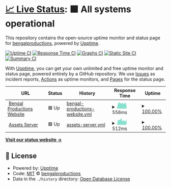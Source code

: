 # [📈 Live Status](https://status.bengal.productions): <!--live status--> **🟩 All systems operational**

This repository contains the open-source uptime monitor and status page for [bengalproductions](https://status.bengal.productions), powered by [Upptime](https://github.com/upptime/upptime).

[![Uptime CI](https://github.com/bengalproductions/statuspage/workflows/Uptime%20CI/badge.svg)](https://github.com/bengalproductions/statuspage/actions?query=workflow%3A%22Uptime+CI%22)
[![Response Time CI](https://github.com/bengalproductions/statuspage/workflows/Response%20Time%20CI/badge.svg)](https://github.com/bengalproductions/statuspage/actions?query=workflow%3A%22Response+Time+CI%22)
[![Graphs CI](https://github.com/bengalproductions/statuspage/workflows/Graphs%20CI/badge.svg)](https://github.com/bengalproductions/statuspage/actions?query=workflow%3A%22Graphs+CI%22)
[![Static Site CI](https://github.com/bengalproductions/statuspage/workflows/Static%20Site%20CI/badge.svg)](https://github.com/bengalproductions/statuspage/actions?query=workflow%3A%22Static+Site+CI%22)
[![Summary CI](https://github.com/bengalproductions/statuspage/workflows/Summary%20CI/badge.svg)](https://github.com/bengalproductions/statuspage/actions?query=workflow%3A%22Summary+CI%22)

With [Upptime](https://upptime.js.org), you can get your own unlimited and free uptime monitor and status page, powered entirely by a GitHub repository. We use [Issues](https://github.com/bengalproductions/statuspage/issues) as incident reports, [Actions](https://github.com/bengalproductions/statuspage/actions) as uptime monitors, and [Pages](https://status.bengal.productions) for the status page.

<!--start: status pages-->
<!-- This summary is generated by Upptime (https://github.com/upptime/upptime) -->
<!-- Do not edit this manually, your changes will be overwritten -->
<!-- prettier-ignore -->
| URL | Status | History | Response Time | Uptime |
| --- | ------ | ------- | ------------- | ------ |
| <img alt="" src="https://favicons.githubusercontent.com/bengal.productions" height="13"> [Bengal Productions Website](https://bengal.productions) | 🟩 Up | [bengal-productions-website.yml](https://github.com/bengalproductions/statuspage/commits/HEAD/history/bengal-productions-website.yml) | <details><summary><img alt="Response time graph" src="./graphs/bengal-productions-website/response-time-week.png" height="20"> 556ms</summary><br><a href="https://status.bengal.productions/history/bengal-productions-website"><img alt="Response time 562" src="https://img.shields.io/endpoint?url=https%3A%2F%2Fraw.githubusercontent.com%2Fbengalproductions%2Fstatuspage%2FHEAD%2Fapi%2Fbengal-productions-website%2Fresponse-time.json"></a><br><a href="https://status.bengal.productions/history/bengal-productions-website"><img alt="24-hour response time 354" src="https://img.shields.io/endpoint?url=https%3A%2F%2Fraw.githubusercontent.com%2Fbengalproductions%2Fstatuspage%2FHEAD%2Fapi%2Fbengal-productions-website%2Fresponse-time-day.json"></a><br><a href="https://status.bengal.productions/history/bengal-productions-website"><img alt="7-day response time 556" src="https://img.shields.io/endpoint?url=https%3A%2F%2Fraw.githubusercontent.com%2Fbengalproductions%2Fstatuspage%2FHEAD%2Fapi%2Fbengal-productions-website%2Fresponse-time-week.json"></a><br><a href="https://status.bengal.productions/history/bengal-productions-website"><img alt="30-day response time 562" src="https://img.shields.io/endpoint?url=https%3A%2F%2Fraw.githubusercontent.com%2Fbengalproductions%2Fstatuspage%2FHEAD%2Fapi%2Fbengal-productions-website%2Fresponse-time-month.json"></a><br><a href="https://status.bengal.productions/history/bengal-productions-website"><img alt="1-year response time 562" src="https://img.shields.io/endpoint?url=https%3A%2F%2Fraw.githubusercontent.com%2Fbengalproductions%2Fstatuspage%2FHEAD%2Fapi%2Fbengal-productions-website%2Fresponse-time-year.json"></a></details> | <details><summary><a href="https://status.bengal.productions/history/bengal-productions-website">100.00%</a></summary><a href="https://status.bengal.productions/history/bengal-productions-website"><img alt="All-time uptime 100.00%" src="https://img.shields.io/endpoint?url=https%3A%2F%2Fraw.githubusercontent.com%2Fbengalproductions%2Fstatuspage%2FHEAD%2Fapi%2Fbengal-productions-website%2Fuptime.json"></a><br><a href="https://status.bengal.productions/history/bengal-productions-website"><img alt="24-hour uptime 100.00%" src="https://img.shields.io/endpoint?url=https%3A%2F%2Fraw.githubusercontent.com%2Fbengalproductions%2Fstatuspage%2FHEAD%2Fapi%2Fbengal-productions-website%2Fuptime-day.json"></a><br><a href="https://status.bengal.productions/history/bengal-productions-website"><img alt="7-day uptime 100.00%" src="https://img.shields.io/endpoint?url=https%3A%2F%2Fraw.githubusercontent.com%2Fbengalproductions%2Fstatuspage%2FHEAD%2Fapi%2Fbengal-productions-website%2Fuptime-week.json"></a><br><a href="https://status.bengal.productions/history/bengal-productions-website"><img alt="30-day uptime 100.00%" src="https://img.shields.io/endpoint?url=https%3A%2F%2Fraw.githubusercontent.com%2Fbengalproductions%2Fstatuspage%2FHEAD%2Fapi%2Fbengal-productions-website%2Fuptime-month.json"></a><br><a href="https://status.bengal.productions/history/bengal-productions-website"><img alt="1-year uptime 100.00%" src="https://img.shields.io/endpoint?url=https%3A%2F%2Fraw.githubusercontent.com%2Fbengalproductions%2Fstatuspage%2FHEAD%2Fapi%2Fbengal-productions-website%2Fuptime-year.json"></a></details>
| <img alt="" src="https://favicons.githubusercontent.com/assets.bengal.productions" height="13"> [Assets Server](https://assets.bengal.productions) | 🟩 Up | [assets-server.yml](https://github.com/bengalproductions/statuspage/commits/HEAD/history/assets-server.yml) | <details><summary><img alt="Response time graph" src="./graphs/assets-server/response-time-week.png" height="20"> 512ms</summary><br><a href="https://status.bengal.productions/history/assets-server"><img alt="Response time 470" src="https://img.shields.io/endpoint?url=https%3A%2F%2Fraw.githubusercontent.com%2Fbengalproductions%2Fstatuspage%2FHEAD%2Fapi%2Fassets-server%2Fresponse-time.json"></a><br><a href="https://status.bengal.productions/history/assets-server"><img alt="24-hour response time 617" src="https://img.shields.io/endpoint?url=https%3A%2F%2Fraw.githubusercontent.com%2Fbengalproductions%2Fstatuspage%2FHEAD%2Fapi%2Fassets-server%2Fresponse-time-day.json"></a><br><a href="https://status.bengal.productions/history/assets-server"><img alt="7-day response time 512" src="https://img.shields.io/endpoint?url=https%3A%2F%2Fraw.githubusercontent.com%2Fbengalproductions%2Fstatuspage%2FHEAD%2Fapi%2Fassets-server%2Fresponse-time-week.json"></a><br><a href="https://status.bengal.productions/history/assets-server"><img alt="30-day response time 470" src="https://img.shields.io/endpoint?url=https%3A%2F%2Fraw.githubusercontent.com%2Fbengalproductions%2Fstatuspage%2FHEAD%2Fapi%2Fassets-server%2Fresponse-time-month.json"></a><br><a href="https://status.bengal.productions/history/assets-server"><img alt="1-year response time 470" src="https://img.shields.io/endpoint?url=https%3A%2F%2Fraw.githubusercontent.com%2Fbengalproductions%2Fstatuspage%2FHEAD%2Fapi%2Fassets-server%2Fresponse-time-year.json"></a></details> | <details><summary><a href="https://status.bengal.productions/history/assets-server">100.00%</a></summary><a href="https://status.bengal.productions/history/assets-server"><img alt="All-time uptime 100.00%" src="https://img.shields.io/endpoint?url=https%3A%2F%2Fraw.githubusercontent.com%2Fbengalproductions%2Fstatuspage%2FHEAD%2Fapi%2Fassets-server%2Fuptime.json"></a><br><a href="https://status.bengal.productions/history/assets-server"><img alt="24-hour uptime 100.00%" src="https://img.shields.io/endpoint?url=https%3A%2F%2Fraw.githubusercontent.com%2Fbengalproductions%2Fstatuspage%2FHEAD%2Fapi%2Fassets-server%2Fuptime-day.json"></a><br><a href="https://status.bengal.productions/history/assets-server"><img alt="7-day uptime 100.00%" src="https://img.shields.io/endpoint?url=https%3A%2F%2Fraw.githubusercontent.com%2Fbengalproductions%2Fstatuspage%2FHEAD%2Fapi%2Fassets-server%2Fuptime-week.json"></a><br><a href="https://status.bengal.productions/history/assets-server"><img alt="30-day uptime 100.00%" src="https://img.shields.io/endpoint?url=https%3A%2F%2Fraw.githubusercontent.com%2Fbengalproductions%2Fstatuspage%2FHEAD%2Fapi%2Fassets-server%2Fuptime-month.json"></a><br><a href="https://status.bengal.productions/history/assets-server"><img alt="1-year uptime 100.00%" src="https://img.shields.io/endpoint?url=https%3A%2F%2Fraw.githubusercontent.com%2Fbengalproductions%2Fstatuspage%2FHEAD%2Fapi%2Fassets-server%2Fuptime-year.json"></a></details>

<!--end: status pages-->

[**Visit our status website →**](https://status.bengal.productions)

## 📄 License

- Powered by: [Upptime](https://github.com/upptime/upptime)
- Code: [MIT](./LICENSE) © [bengalproductions](https://status.bengal.productions)
- Data in the `./history` directory: [Open Database License](https://opendatacommons.org/licenses/odbl/1-0/)
